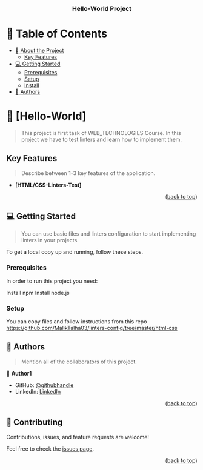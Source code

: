 <a name="readme-top"></a>

<!--
!!! IMPORTANT !!!
This README is an example of how you could professionally present your codebase. 
Writing documentation is a crucial part of your work as a professional software developer and cannot be ignored. 

You should modify this file to match your project and remove sections that don't apply.

REQUIRED SECTIONS:
- Table of Contents
- About the Project
  - Built With
  - Live Demo
- Getting Started
- Authors
- Future Features
- Contributing
- Show your support
- Acknowledgements
- License

OPTIONAL SECTIONS:
- FAQ

After you're finished please remove all the comments and instructions!

For more information on the importance of a professional README for your repositories: https://github.com/microverseinc/curriculum-transversal-skills/blob/main/documentation/articles/readme_best_practices.md
-->

<div align="center">
  <!-- You are encouraged to replace this logo with your own! Otherwise you can also remove it. -->
  <br/>

  <h3><b>Hello-World Project</b></h3>

</div>

<!-- TABLE OF CONTENTS -->

# 📗 Table of Contents

- [📖 About the Project](#about-project)
  - [Key Features](#key-features)
- [💻 Getting Started](#getting-started)
  - [Prerequisites](#prerequisites)
  - [Setup](#setup)
  - [Install](#install)
- [👥 Authors](#authors)

<!-- PROJECT DESCRIPTION -->

# 📖 [Hello-World] <a name="Hello-World"></a>

> This project is first task of WEB_TECHNOLOGIES Course. In this project we have to test linters and learn how to implement them.







## Key Features <a name="key-features"></a>

> Describe between 1-3 key features of the application.

- **[HTML/CSS-Linters-Test]**

<p align="right">(<a href="#readme-top">back to top</a>)</p>



## 💻 Getting Started <a name="getting-started"></a>

> You can use basic files and linters configuration to start implementing linters in your projects.

To get a local copy up and running, follow these steps.

### Prerequisites

In order to run this project you need:

Install npm
Install node.js


### Setup

You can copy files and follow instructions from this repo
https://github.com/MalikTalha03/linters-config/tree/master/html-css


<!-- AUTHORS -->

## 👥 Authors <a name="authors"></a>

> Mention all of the collaborators of this project.

👤 **Author1**

- GitHub: [@githubhandle](https://github.com/MalikTalha03)
- LinkedIn: [LinkedIn](https://linkedin.com/in/vatalha03)



<p align="right">(<a href="#readme-top">back to top</a>)</p>



## 🤝 Contributing <a name="contributing"></a>

Contributions, issues, and feature requests are welcome!

Feel free to check the [issues page](../../issues/).

<p align="right">(<a href="#readme-top">back to top</a>)</p>

